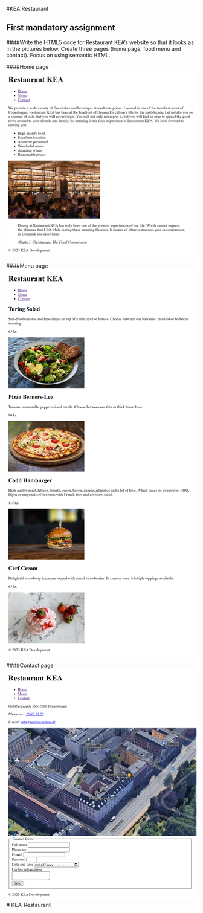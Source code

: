 #KEA Restaurant
## First mandatory assignment

####Write the HTML5 code for Restaurant KEA’s website so that it looks as in the pictures below. Create three pages (home page, food menu and contact). Focus on using semantic HTML.

####Home page
![homepage](readme_assets/home.png)

####Menu page
![menu](readme_assets/menu.png)

####Contact page
![contact](readme_assets/contact.png)# KEA-Restaurant
